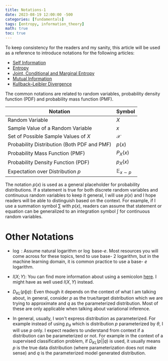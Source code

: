 ```yaml
---
title: Notations-1
date: 2023-08-19 12:00:00 -500
categories: [fundamentals]
tags: [entropy, information_theory]
math: true
toc: true
---
```

To keep consistency for the readers and my sanity, this article will be used as a reference to introduce notations for the following articles:

- [Self Information](https://dibalokechanda.github.io/posts/self-information-blog/)
- [Entropy](https://dibalokechanda.github.io/posts/entropy-blog/)
- [Joint, Conditional and Marginal Entropy](https://dibalokechanda.github.io/posts/joint-conditional-marginal-entropy-blog/)
- [Mutual Information](https://dibalokechanda.github.io/posts/2023-mutual-information-blog/)
- [Kullback–Leibler Divergence](https://dibalokechanda.github.io/posts/kl-divergence-blog/)

The common notations are related to random variables, probability density function (PDF) and probability mass function (PMF).

| Notation                                    | Symbol                  |
|---------------------------------------------|-------------------------|
| Random Variable                             | $X$                     |
| Sample Value of a Random Variable           | $x$                     |
| Set of Possible Sample Values of $X$        | $\mathcal{X}$           |
| Probability Distribution (Both PDF and PMF) | $p(x)$                  |
| Probability Mass Function (PMF)             | $P_{X}(x)$              |
| Probability Density Function (PDF)          | $p_{X}(x)$              |
| Expectation over Distribution $p$           | $\mathbb{E}_{x \sim p}$ |


The notation $p(x)$  is used as a general placeholder for probability distributions. If a statement is true for both discrete random variables and continuous random variables to keep it general, I will use $p(x)$ and I hope readers will be able to distinguish based on the context. For example, if I use a summation symbol $\sum$ with $p(x)$, readers can assume that statement or equation can be generalized to an integration symbol $\int$ for continuous random variables.  

# Other Notations

- $\log$ : Assume natural logarithm or  $\log$ base-$e$. Most resources you will come across for these topics, tend to use base- $2$ logarithm, but in the machine learning domain, it is common practice to use a base- $e$ logarithm.

- $I(X; Y)$: You can find more information about using a semicolon [here](https://math.stackexchange.com/questions/3820274/what-does-the-semicolon-mean-in-ixy-mutual-information). I might have as well used $I(X, Y)$ instead.

- $D_{KL}(p \| q):$ Even though it depends on the context of what I am talking about, in general, consider $p$ as the true/target distribution which we are trying to approximate and $q$ as the parameterized distribution. Most of these are only applicable when talking about variational inference.

- In general, usually, I won't express distribution as parameterized. For example instead of using $p_{\theta}$ which is distribution $p$ parameterized by $\theta$, I will use $p$ only. I expect readers to understand from context if a distribution can be parameterized or not. For example in the context of a supervised classification problem, if $D_{KL}(p||q)$ is used, it usually means $p$ is the true data distribution (where parameterization does not make sense) and $q$ is the parameterized model generated distribution.